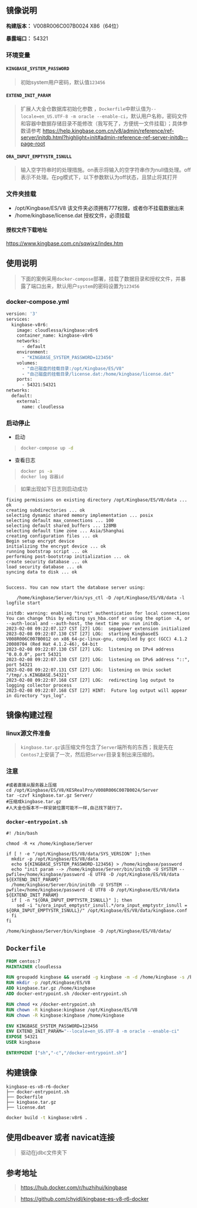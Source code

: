 ## 镜像说明

**构建版本：** V008R006C007B0024 X86（64位）

**暴露端口：** 54321

### 环境变量

#### `KINGBASE_SYSTEM_PASSWORD`

> 初始system用户密码，默认值`123456`

#### `EXTEND_INIT_PARAM`

> 扩展人大金仓数据库初始化参数 ，`Dockerfile`中默认值为`--locale=en_US.UTF-8 -m oracle --enable-ci`，默认用户名称，密码文件和容器中数据存储目录不能修改（我写死了，方便统一文件挂载）；具体参数请参考 https://help.kingbase.com.cn/v8/admin/reference/ref-server/initdb.html?highlight=init#admin-reference-ref-server-initdb--page-root

#### `ORA_INPUT_EMPTYSTR_ISNULL`

> 输入空字符串时的处理措施。on表示将输入的空字符串作为null值处理。off表示不处理。在pg模式下，以下参数默认为off状态，且禁止将其打开

### 文件夹挂载

- /opt/Kingbase/ES/V8 该文件夹必须拥有777权限，或者你不挂载数据出来
- /home/kingbase/license.dat 授权文件，必须挂载

#### 授权文件下载地址

https://www.kingbase.com.cn/sqwjxz/index.htm

## 使用说明

> 下面的案例采用`docker-compose`部署，挂载了数据目录和授权文件，并暴露了端口出来，默认用户`system`的密码设置为`123456`

### docker-compose.yml

```dockerfile
version: '3'
services:
  kingbase-v8r6:
    image: cloudlessa/kingbase:v8r6
    container_name: kingbase-v8r6
    networks:
      - default
    environment:
      - "KINGBASE_SYSTEM_PASSWORD=123456"
    volumes:
      - "自己磁盘的挂载目录:/opt/Kingbase/ES/V8"
      - "自己磁盘的挂载目录/license.dat:/home/kingbase/license.dat"
    ports:
      - 54321:54321
networks:
  default:
    external:
      name: cloudlessa
```

### 启动停止

- 启动

> ```sh
> docker-compose up -d
> ```

- 查看日志

>  ```sh
>  docker ps -a
>  docker log 容器id
>  ```

> 如果出现如下日志则启动成功

```
fixing permissions on existing directory /opt/Kingbase/ES/V8/data ... ok
creating subdirectories ... ok
selecting dynamic shared memory implementation ... posix
selecting default max_connections ... 100
selecting default shared_buffers ... 128MB
selecting default time zone ... Asia/Shanghai
creating configuration files ... ok
Begin setup encrypt device
initializing the encrypt device ... ok
running bootstrap script ... ok
performing post-bootstrap initialization ... ok
create security database ... ok
load security database ... ok
syncing data to disk ... ok


Success. You can now start the database server using:

    /home/kingbase/Server/bin/sys_ctl -D /opt/Kingbase/ES/V8/data -l logfile start

initdb: warning: enabling "trust" authentication for local connections
You can change this by editing sys_hba.conf or using the option -A, or
--auth-local and --auth-host, the next time you run initdb.
2023-02-08 09:22:07.127 CST [27] LOG:  sepapower extension initialized
2023-02-08 09:22:07.130 CST [27] LOG:  starting KingbaseES V008R006C007B0012 on x86_64-pc-linux-gnu, compiled by gcc (GCC) 4.1.2 20080704 (Red Hat 4.1.2-46), 64-bit
2023-02-08 09:22:07.130 CST [27] LOG:  listening on IPv4 address "0.0.0.0", port 54321
2023-02-08 09:22:07.130 CST [27] LOG:  listening on IPv6 address "::", port 54321
2023-02-08 09:22:07.131 CST [27] LOG:  listening on Unix socket "/tmp/.s.KINGBASE.54321"
2023-02-08 09:22:07.168 CST [27] LOG:  redirecting log output to logging collector process
2023-02-08 09:22:07.168 CST [27] HINT:  Future log output will appear in directory "sys_log".
```

## 镜像构建过程

### linux源文件准备

> `kingbase.tar.gz`该压缩文件包含了`Server`端所有的东西；我是先在`Centos7`上安装了一次，然后把`Server`目录复制出来压缩的。

### 注意 
```
#或者直接从服务器上压缩
cd /opt/Kingbase/ES/V8/KESRealPro/V008R006C007B0024/Server
tar -czvf kingbase.tar.gz Server/
#压缩成kingbase.tar.gz
#人大金仓版本不一样安装位置可能不一样,自己找下就行了。
```

### `docker-entrypoint.sh`

```
#! /bin/bash

chmod -R +x /home/kingbase/Server

if [ ! -e "/opt/Kingbase/ES/V8/data/SYS_VERSION" ];then
  mkdir -p /opt/Kingbase/ES/V8/data
  echo ${KINGBASE_SYSTEM_PASSWORD-123456} > /home/kingbase/password
  echo "init param --> /home/kingbase/Server/bin/initdb -U SYSTEM --pwfile=/home/kingbase/password -E UTF8 -D /opt/Kingbase/ES/V8/data ${EXTEND_INIT_PARAM}"
  /home/kingbase/Server/bin/initdb -U SYSTEM --pwfile=/home/kingbase/password -E UTF8 -D /opt/Kingbase/ES/V8/data ${EXTEND_INIT_PARAM}
  if [ -n "${ORA_INPUT_EMPTYSTR_ISNULL}" ]; then
    sed -i "s/ora_input_emptystr_isnull.*/ora_input_emptystr_isnull = ${ORA_INPUT_EMPTYSTR_ISNULL}/" /opt/Kingbase/ES/V8/data/kingbase.conf
  fi
fi

/home/kingbase/Server/bin/kingbase -D /opt/Kingbase/ES/V8/data/
```

## `Dockerfile`

```dockerfile
FROM centos:7
MAINTAINER cloudlessa

RUN groupadd kingbase && useradd -g kingbase -m -d /home/kingbase -s /bin/bash kingbase
RUN mkdir -p /opt/Kingbase/ES/V8
ADD kingbase.tar.gz /home/kingbase
ADD docker-entrypoint.sh /docker-entrypoint.sh

RUN chmod +x /docker-entrypoint.sh
RUN chown -R kingbase:kingbase /opt/Kingbase/ES/V8
RUN chown -R kingbase:kingbase /home/kingbase

ENV KINGBASE_SYSTEM_PASSWORD=123456
ENV EXTEND_INIT_PARAM="--locale=en_US.UTF-8 -m oracle --enable-ci"
EXPOSE 54321
USER kingbase

ENTRYPOINT ["sh","-c","/docker-entrypoint.sh"]
```

## 构建镜像

```
kingbase-es-v8-r6-docker
├── docker-entrypoint.sh
├── Dockerfile
├── kingbase.tar.gz
├── license.dat
```

```sh
docker build -t kingbase:v8r6 .
```

## 使用dbeaver 或者 navicat连接
> 驱动在jdbc文件夹下


## 参考地址
> https://hub.docker.com/r/huzhihui/kingbase

> https://github.com/chyidl/kingbase-es-v8-r6-docker
